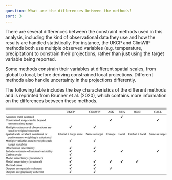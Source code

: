 ```yaml
---
question: What are the differences between the methods?
sort: 3
---
```


There are several differences between the constraint methods used in this analysis, including the kind of observational data they use and how the results are handled statistically. For instance, the UKCP and ClimWIP methods both use multiple observed variables (e.g. temperature, precipitation) to constrain their projections, rather than just using the target variable being reported.

Some methods constrain their variables at different spatial scales, from global to local, before deriving constrained local projections. Different methods also handle uncertainty in the projections differently.

The following table includes the key characteristics of the different methods and is reprinted from Brunner et al. (2020), which contains more information on the differences between these methods.

![methods table](methods.png)
